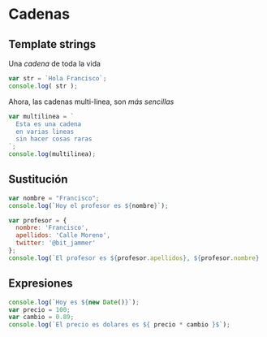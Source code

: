 # Cadenas

## Template strings
Una _cadena_ de toda la vida

```js
var str = `Hola Francisco`;
console.log( str );
```

Ahora, las cadenas multi-linea, son _más sencillas_
```js
var multilinea = `
  Esta es una cadena
  en varias lineas
  sin hacer cosas raras
`;
console.log(multilinea);
```
## Sustitución

```js
var nombre = "Francisco";
console.log(`Hoy el profesor es ${nombre}`);

var profesor = {
  nombre: 'Francisco',
  apellidos: 'Calle Moreno',
  twitter: '@bit_jammer'
};
console.log(`El profesor es ${profesor.apellidos}, ${profesor.nombre}
```
## Expresiones

```js
console.log(`Hoy es ${new Date()}`);
var precio = 100;
var cambio = 0.89;
console.log(`El precio es dolares es ${ precio * cambio }$`);
```